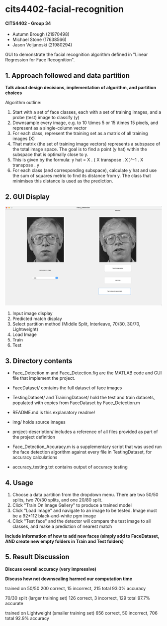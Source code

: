 # cits4402-facial-recognition


#### CITS4402 - Group 34
- Autumn Brough (21970498)
- Michael Stone (17638566)
- Jason Veljanoski (21980294) 

GUI to demonstrate the facial recognition algorithm defined in "Linear Regression for Face Recognition". 

## 1. Approach followed and data partition

**Talk about design decisions, implementation of algorithm, and partition choices**

Algorithm outline:

1. Start with a set of face classes, each with a set of training images, and a probe (test) image to classify (y)
2. Downsample every image, e.g. to 10 \times 5 or 15 \times 15 pixels, and represent as a single-column vector
3. For each class, represent the training set as a matrix of all training images (X)
4. That matrix (the set of training image vectors) represents a subspace of the total image space. The goal is to find a point (y hat) within the subspace that is optimally close to y.
5. This is given by the formula: y hat = X . ( X transpose . X )^-1 . X transpose . y
6. For each class (and corresponding subspace), calculate y hat and use the sum of squares metric to find its distance from y. The class that minimises this distance is used as the prediction.

## 2. GUI Display

<img src="/img/gui.png" alt="gui" style="zoom:50%;" />


1. Input image display
2. Predicted match display
3. Select partition method (Middle Split, Interleave, 70/30, 30/70, Lightweight)
4. Load Image
5. Train
6. Test

## 3. Directory contents

- Face_Detection.m and Face_Detection.fig are the MATLAB code and GUI file that implement the project.
- FaceDataset/ contains the full dataset of face images
- TestingDataset/ and TrainingDataset/ hold the test and train datasets, populated with copies from FaceDataset by Face_Detection.m

- README.md is this explanatory readme!
- img/ holds source images
- project-description/ includes a reference of all files provided as part of the project definition

- Face_Detection_Accuracy.m is a supplementary script that was used run the face detection algorithm against every file in TestingDataset, for accuracy calculations
- accuracy_testing.txt contains output of accuracy testing

##  4. Usage

1. Choose a data partition from the dropdown menu. There are two 50/50 splits, two 70/30 splits, and one 20/80 split.
2. Click "Train On Image Gallery" to produce a trained model
3. Click "Load Image" and navigate to an image to be tested. Image must be a 92*112 black-and-white pgm image
4. Click "Test face" and the detector will compare the test image to all classes, and make a prediction of nearest match


**Include information of how to add new faces (simply add to FaceDataset, AND create new empty folders in Train and Test folders)**

##  5. Result Discussion 

**Discuss overall accuracy (very impressive)**

**Discuss how not downscaling harmed our computation time**

trained on 50/50
200 correct, 15 incorrect, 215 total
93.0% accuracy


70/30 split (larger training set)
126 correct, 3 incorrect, 129 total
97.7% accurate


trained on Lightweight (smaller training set)
656 correct, 50 incorrect, 706 total
92.9% accuracy







